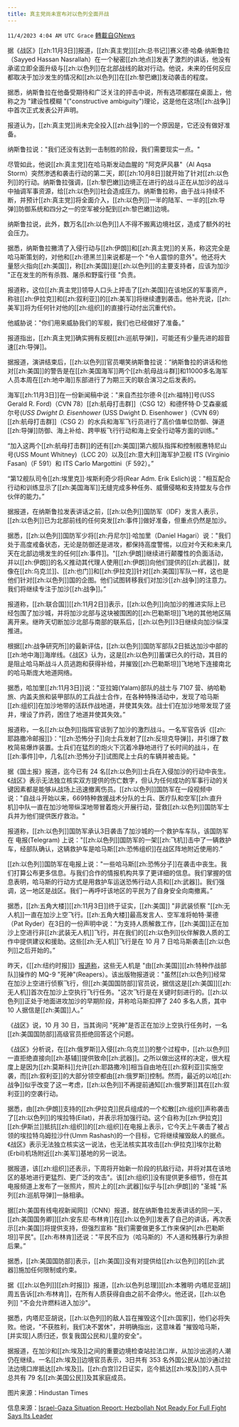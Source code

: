 ```yaml
---
title: 真主党尚未宣布对以色列全面开战
---
```

`11/4/2023 4:04 AM UTC Grace` [轉載自GNews](https://gnews.org/articles/1919713)

据《战区》[[zh:11月3日]]报道，[[zh:真主党]][[zh:总书记]]赛义德·哈桑·纳斯鲁拉（Sayyed Hassan Nasrallah）在一个秘密[[zh:地点]]发表了激烈的讲话，他没有承诺立即全面升级与[[zh:以色列]]在北部战线的敌对行动。他说，未来的任何反应都取决于加沙发生的情况和[[zh:以色列]]在[[zh:黎巴嫩]]发动袭击的程度。

据悉，纳斯鲁拉在他备受期待和广泛关注的抨击中说，所有选项都摆在桌面上，他称之为 "建设性模糊 "("constructive ambiguity")理论，这是他在这场[[zh:战争]]中首次正式发表公开声明。

报道认为，[[zh:真主党]]尚未完全投入[[zh:战争]]的一个原因是，它还没有做好准备。

纳斯鲁拉说："我们还没有达到一击制胜的阶段，我们需要现实一点。"

尽管如此，他说[[zh:真主党]]在哈马斯发动血腥的 "阿克萨风暴"（Al Aqsa Storm）突然渗透和袭击行动的第二天，即[[zh:10月8日]]就开始了针对[[zh:以色列]]的行动。纳斯鲁拉强调，[[zh:黎巴嫩]]边境正在进行的战斗正在从加沙的战斗中抽调军事资源，给[[zh:以色列]]社会造成压力。纳斯鲁拉称，由于战斗持续不断，并预计[[zh:真主党]]将全面介入，[[zh:以色列]]一半的陆军、一半的[[zh:导弹]]防御系统和四分之一的空军被分配到[[zh:黎巴嫩]]边境。

纳斯鲁拉说，此外，数万名[[zh:以色列]]人不得不搬离边境社区，造成了额外的社会压力。

据悉，纳斯鲁拉撇清了入侵行动与[[zh:伊朗]]和[[zh:真主党]]的关系，称这完全是哈马斯策划的，对他和[[zh:德黑兰]]来说都是一个 "令人震惊的意外"。他还将大量怒火指向[[zh:美国]]，称[[zh:美国]]是[[zh:以色列]]的主要支持者，应该为加沙 "正在发生的所有杀戮、屠杀和野蛮行径 "负责。

报道称，这位[[zh:真主党]]领导人口头上抨击了[[zh:美国]]在该地区的军事资产，称驻[[zh:伊拉克]]和[[zh:叙利亚]]的[[zh:美军]]将继续遭到袭击。他补充说，[[zh:美军]]将为任何针对他的[[zh:组织]]的直接行动付出沉重代价。

他威胁说："你们用来威胁我们的军舰，我们也已经做好了准备。”

报道指出，[[zh:真主党]]确实拥有反舰[[zh:巡航导弹]]，可能还有少量先进的超音速[[zh:导弹]]。

据报道，演讲结束后，[[zh:以色列]]官员嘲笑纳斯鲁拉说：“纳斯鲁拉的讲话和他对[[zh:美国]]的警告是在[[zh:美国海军]]两个[[zh:航母战斗群]]和11000多名海军人员本周在[[zh:地中海]]东部进行了为期三天的联合演习之后发表的。

海军[[zh:11月3日]]在一份新闻稿中说："来自杰拉尔德·R·[[zh:福特]]号(USS Gerald R. Ford)（CVN 78）[[zh:航母打击群]]（CSG 12）和德怀特·D·艾森豪威尔号(_USS_ _Dwight D. Eisenhower_ (USS Dwight D. Eisenhower )（CVN 69）[[zh:航母打击群]]（CSG 2）的水兵和海军飞行员进行了高价值单位防御、弹道[[zh:导弹]]防御、海上补给、跨甲板飞行行动和海上安全行动等方面的训练。”

“加入这两个[[zh:航母打击群]]的还有[[zh:美国]]第六舰队指挥和控制舰惠特尼山号(USS Mount Whitney)（LCC 20）以及[[zh:意大利]]海军护卫舰 ITS (Virginio Fasan)（F 591）和 ITS Carlo Margottini（F 592）。”

“第12舰队司令[[zh:埃里克]]·埃斯利奇少将(Rear Adm. Erik Eslich)说："相互配合行动和训练显示了[[zh:美国海军]]无缝完成多种任务、威慑侵略和支持盟友与合作伙伴的能力。”

据报道，在纳斯鲁拉发表讲话之前，[[zh:以色列]]国防军（IDF）发言人表示，[[zh:以色列]]已为北部前线的任何突发[[zh:事件]]做好准备，但重点仍然是加沙。

据悉，[[zh:以色列]]国防军少将[[zh:丹尼尔]]·哈加里（Daniel Hagari）说："我们处于高度戒备状态，无论是防御还是进攻，都保持高度警惕，以应对今天和未来几天在北部边境发生的任何[[zh:事件]]。"[[zh:伊朗]]继续进行颠覆性的负面活动，并以[[zh:伊朗]]的名义推动其代理人使用[[zh:伊朗]]向他们提供的[[zh:武器]]，就像在[[zh:乌克兰]]、[[zh:也门]]和[[zh:伊拉克]]针对[[zh:美国]]军队一样，这也是他们针对[[zh:以色列]]国的企图。他们试图转移我们对加沙[[zh:战争]]的注意力。我们将继续专注于加沙[[zh:战争]]。”

报道称，[[zh:联合国]][[zh:11月2日]]表示，[[zh:以色列]]向加沙的推进实际上已经包围了加沙城，并将加沙北部与这块被围困的[[zh:巴勒斯坦]]飞地的其他地区隔离开来。继昨天切断加沙北部与南部的联系后，[[zh:以色列]]3日继续向加沙纵深推进。

根据[[zh:战争研究所]]的最新评估，[[zh:以色列]]国防军部队2日抵达加沙中部的[[zh:地中海]]海岸线。《战区》认为，这是[[zh:以色列]]蓄谋已久的行动，其目的是阻止哈马斯战斗人员逃跑和获得补给，并摧毁[[zh:巴勒斯坦]]飞地地下连接南北的哈马斯庞大地道网络。

据悉，哈加里[[zh:11月3日]]说："亚拉姆(Yalam)部队的战士与 7107 营、纳哈勒旅、内盖夫旅和装甲部队的工兵战士合作，在各种特殊活动中，发现了哈马斯[[zh:组织]]在加沙地带的活跃作战地道，并使其失效。战士们在加沙地带发现了竖井，埋设了炸药，困住了地道并使其失效。”

报道称，一名[[zh:以色列]]指挥官谈到了加沙的激烈战斗。一名军官告诉《[[zh:耶路撒冷邮报]]》："[[zh:恐怖分子]]向士兵发射了[[zh:反坦克导弹]]，并引爆了数枚简易爆炸装置。士兵们在猛烈的炮火下沉着冷静地进行了长时间的战斗，在[[zh:事件]]中，几名[[zh:恐怖分子]]试图爬上士兵的车辆并被击毙。"

据《国土报》报道，迄今已有 24 名[[zh:以色列]]士兵在入侵加沙的行动中丧生。《战区》表示无法独立核实双方提供的伤亡数字，但认为任何成功的军事行动的关键因素都是能够从战场上迅速撤离伤员。[[zh:以色列]]国防军在一段视频中说："自战斗开始以来，669特种救援战术分队的士兵、医疗队和空军[[zh:直升机]]中队一直在加沙地带纵深地带冒着炮火开展行动，营救[[zh:以色列]]国防军士兵并为他们提供医疗救治。"

报道称，[[zh:以色列]]国防军承认3日袭击了加沙城的一个救护车车队，该国防军在 电报(Telegram) 上说："[[zh:以色列]]国防军的一架[[zh:飞机]]击中了一辆救护车，经部队确认，这辆救护车是哈马斯[[zh:恐怖组织]]在战区阵地附近使用的.”

[[zh:以色列]]国防军在电报上说："一些哈马斯[[zh:恐怖分子]]在袭击中丧生。我们打算公布更多信息。与我们合作的情报机构共享了更详细的信息。我们掌握的信息表明，哈马斯的行动方式是用救护车运送恐怖行动人员和[[zh:武器]]。我们强调，这一地区是战区。我们一再呼吁该地区的平民为了自身安全向南撤离。”

据悉，[[zh:五角大楼]][[zh:11月3日]]终于证实，[[zh:美国]] "非武装侦察 "[[zh:无人机]]一直在加沙上空飞行。[[zh:五角大楼]]最高发言人、空军准将帕特·莱德（Pat Ryder）在3日的一份声明中说："为支持人质解救工作，[[zh:美国]]正在加沙上空进行非[[zh:武装无人机]]飞行，并在我们的[[zh:以色列]]伙伴解救人质的工作中提供建议和援助。这些[[zh:无人机]]飞行是在 10 月 7 日哈马斯袭击[[zh:以色列]]之后开始的。”

昨天，《[[zh:纽约时报]]》[报道称](https://www.nytimes.com/2023/11/02/world/middleeast/israel-hamas-gaza-hostages-us.html)，这些无人机是 "由[[zh:美国]][[zh:特种作战部队]]操作的 MQ-9 "死神"(Reapers）。该出版物报道说："虽然[[zh:以色列]]经常在加沙上空进行侦察飞行，但[[zh:美国国防部]]官员说，据信这是[[zh:美国]][[zh:无人机]]首次在加沙上空执行飞行任务。"这次飞行是在关键时刻进行的。[[zh:以色列]]正处于地面进攻加沙的早期阶段，并称哈马斯扣押了 240 多名人质，其中 10 人据信是[[zh:美国]]人。”

《战区》说，10 月 30 日，当其询问 "死神"是否正在加沙上空执行任务时，一名[[zh:美国国防部]]高级官员拒绝回答这个问题。

《战区》分析说，在[[zh:俄罗斯]]入侵[[zh:乌克兰]]的整个过程中，[[zh:以色列]]一直拒绝直接向[[zh:基辅]]提供致命[[zh:武器]]。之所以做出这样的决定，很大程度上是因为[[zh:莫斯科]]允许[[zh:耶路撒冷]]相当自由地在[[zh:叙利亚]]实施空袭，而[[zh:叙利亚]]的大部分领空都由[[zh:俄罗斯]]控制。然而，最近的以哈[[zh:战争]]似乎改变了这一考虑，[[zh:以色列]]不再提前通知[[zh:俄罗斯]]其在[[zh:叙利亚]]的空袭行动。

据悉，由[[zh:伊朗]]支持的[[zh:伊拉克]]民兵组成的一个松散[[zh:组织]]声称袭击了[[zh:以色列]]的埃拉特(Eilat)，并表示将加强行动。这个自称为[[zh:伊拉克]][[zh:伊斯兰]]抵抗[[zh:组织]]的[[zh:组织]]在电报上表示，它今天上午袭击了被占领的埃拉特乌姆拉沙什(Umm Rashash)的一个目标，它将继续摧毁敌人的据点。《战区》表示无法独立核实这一说法，也无法核实其攻击[[zh:伊拉克]]埃尔比勒(Erbil)机场附近[[zh:美军]]基地的另一说法。

据报道，该[[zh:组织]]还表示，下周将开始新一阶段的抗敌行动，并将对其在该地区的基地进行更猛烈、更广泛的攻击"。该[[zh:组织]]没有提供更多细节，但在其电报频道上发布了一张照片，照片上的[[zh:武器]]似乎与[[zh:伊朗]]的 "圣城 "系列[[zh:巡航导弹]]一脉相承。

据[[zh:美国有线电视新闻网]]（CNN）报道，就在纳斯鲁拉发表讲话的同一天，[[zh:美国国务卿]][[zh:安东尼·布林肯]]在[[zh:以色列]]发表了自己的讲话，再次表示[[zh:美国]]将提供支持，但强烈宣称 "我们需要做更多工作来保护[[zh:巴勒斯坦]]平民"。[[zh:布林肯]]还说："平民不应为（哈马斯的）不人道和残暴行为承担后果。”

据悉，[[zh:美国国防部]]表示，[[zh:美国]]没有对提供给[[zh:以色列]]的[[zh:武器]]施加任何限制或约束。

据《[[zh:以色列]][[zh:时报]]》报道，[[zh:以色列总理]][[zh:本雅明·内塔尼亚胡]]周五告诉[[zh:布林肯]]，在所有人质获得自由之前不会停火。他还说，[[zh:以色列]] "不会允许燃料进入加沙"。

据悉，内塔尼亚胡说，[[zh:以色列]]的敌人旨在摧毁这个[[zh:国家]]，他们必将失败。他说，"不获胜利，我们决不罢休"，并明确指出，这意味着 "摧毁哈马斯，\[并实现\]人质归还，恢复我国公民和儿童的安全"。

据报道，在加沙和[[zh:埃及]]之间的重要边境检查站拉法口岸，从加沙出逃的人潮仍在继续。一名[[zh:埃及]]边境官员表示，3日共有 353 名外国公民从加沙通过拉法边境口岸抵达[[zh:埃及]]。[[zh:白宫]]2日证实，迄今抵达[[zh:埃及]]的人员中总共有 79 名[[zh:美国公民]]及其家庭成员。

图片来源：Hindustan Times

信息来源：[Israel-Gaza Situation Report: Hezbollah Not Ready For Full Fight Says Its Leader](https://www.thedrive.com/the-war-zone/israel-gaza-situation-report-hezbollah-not-ready-for-full-fight-says-its-leader)
